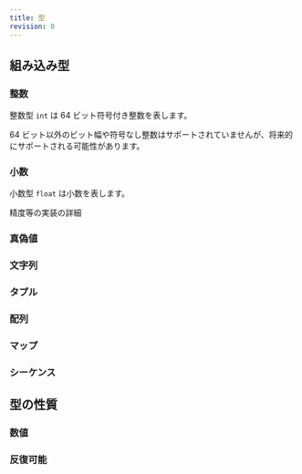 ```yaml
---
title: 型
revision: 0
---
```


## 組み込み型

<wip></wip>

### 整数

整数型 `int` は 64 ビット符号付き整数を表します。

<alert type="info">
  64 ビット以外のビット幅や符号なし整数はサポートされていませんが、将来的にサポートされる可能性があります。
</alert>

### 小数

小数型 `float` は小数を表します。

<wip>精度等の実装の詳細</wip>

### 真偽値

<wip></wip>

### 文字列

<wip></wip>

### タプル

<wip></wip>

### 配列

<wip></wip>

### マップ

<wip></wip>

### シーケンス

<wip></wip>

## 型の性質

<wip></wip>
### 数値

<wip></wip>

### 反復可能

<wip></wip>
